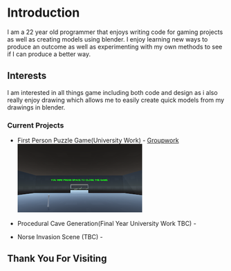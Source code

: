 # Introduction

I am a 22 year old programmer that enjoys writing code for gaming projects as well as creating models using blender.
I enjoy learning new ways to produce an outcome as well as experimenting with my own methods to see if I can produce a better way.

## Interests

I am interested in all things game including both code and design as i also really enjoy drawing which allows me to easily create quick models from my drawings in blender.

### Current Projects

*   First Person Puzzle Game(University Work) - [Groupwork](https://github.com/Ragnar-Dragonson/groupwork)
![Image2](Images/Image2.png)

*   Procedural Cave Generation(Final Year University Work TBC) -
*   Norse Invasion Scene (TBC) -

## Thank You For Visiting

